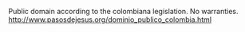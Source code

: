 Public domain according to the colombiana legislation. No warranties.
http://www.pasosdejesus.org/dominio_publico_colombia.html


